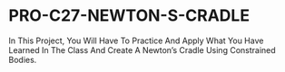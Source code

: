 # PRO-C27-NEWTON-S-CRADLE
In This Project, You Will Have To Practice And Apply What You Have Learned In The Class And Create A Newton’s Cradle Using Constrained Bodies.
